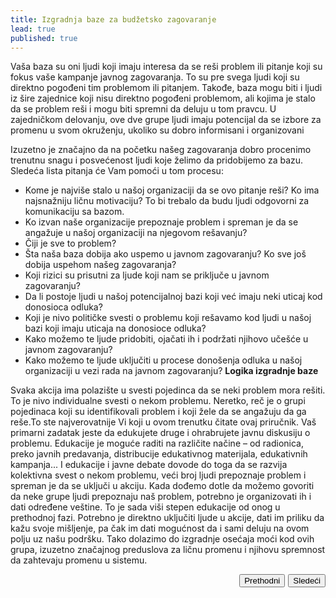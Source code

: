 ```yaml
---
title: Izgradnja baze za budžetsko zagovaranje
lead: true
published: true
---
```


Vaša baza su oni ljudi koji imaju interesa da se reši problem ili pitanje koji su fokus vaše kampanje javnog zagovaranja. To su pre svega ljudi koji su direktno pogođeni tim problemom ili pitanjem. Takođe, baza mogu biti i ljudi iz šire zajednice koji nisu direktno pogođeni problemom, ali kojima je stalo da se problem reši i mogu biti spremni da deluju u tom pravcu. U zajedničkom delovanju, ove dve grupe ljudi imaju potencijal da se izbore za promenu u svom okruženju, ukoliko su dobro informisani i organizovani

Izuzetno je značajno da na početku našeg zagovaranja dobro procenimo trenutnu snagu i posvećenost ljudi koje želimo da pridobijemo za bazu. Sledeća lista pitanja će Vam pomoći u tom procesu:

- Kome je najviše stalo u našoj organizaciji da se ovo pitanje reši? Ko ima najsnažniju ličnu motivaciju? To bi trebalo da budu ljudi odgovorni za komunikaciju sa bazom.
- Ko izvan naše organizacije prepoznaje problem i spreman je da se angažuje u našoj organizaciji na njegovom rešavanju?
- Čiji je sve to problem?
- Šta naša baza dobija ako uspemo u javnom zagovaranju? Ko sve još dobija uspehom našeg zagovaranja?
- Koji rizici su prisutni za ljude koji nam se priključe u javnom zagovaranju?
- Da li postoje ljudi u našoj potencijalnoj bazi koji već imaju neki uticaj kod donosioca odluka?
- Koji je nivo političke svesti o problemu koji rešavamo kod ljudi u našoj bazi koji imaju uticaja na donosioce odluka?
- Kako možemo te ljude pridobiti, ojačati ih i podržati njihovo učešće u javnom zagovaranju?
- Kako možemo te ljude uključiti u procese donošenja odluka u našoj organizaciji u vezi rada na javnom zagovaranju?
**Logika izgradnje baze**

Svaka akcija  ima polazište u svesti pojedinca da se neki problem mora rešiti. To je nivo individualne svesti o nekom problemu. Neretko, reč je o grupi pojedinaca koji su identifikovali problem i koji žele da se angažuju da ga reše.To ste najverovatnije Vi koji u ovom trenutku čitate ovaj priručnik.
Vaš primarni zadatak jeste da edukujete druge i ohrabrujete javnu diskusiju o problemu. Edukacije je moguće raditi na različite načine – od radionica, preko javnih predavanja, distribucije edukativnog materijala, edukativnih kampanja... I edukacije i javne debate dovode do toga da se razvija kolektivna svest o nekom problemu, veći broj ljudi prepoznaje problem i spreman je da se uključi u akciju.
Kada dođemo dotle da možemo govoriti da neke grupe ljudi prepoznaju naš problem, potrebno je organizovati ih i dati određene veštine. To je sada viši stepen edukacije od onog u prethodnoj fazi. Potrebno je direktno uključiti ljude u akcije, dati im priliku da kažu svoje mišljenje, pa čak im dati mogućnost da i sami deluju na ovom polju uz našu podršku. Tako dolazimo do izgradnje osećaja moći kod ovih grupa, izuzetno značajnog preduslova za ličnu promenu i njihovu spremnost da zahtevaju promenu u sistemu.

<div id="next_prev_buttons" class="post-content">
    <button id="next" style="float: right;">Sledeći</button>
    <button id="prev" style="float: right; margin-right: 5px;">Prethodni</button>
</div>
